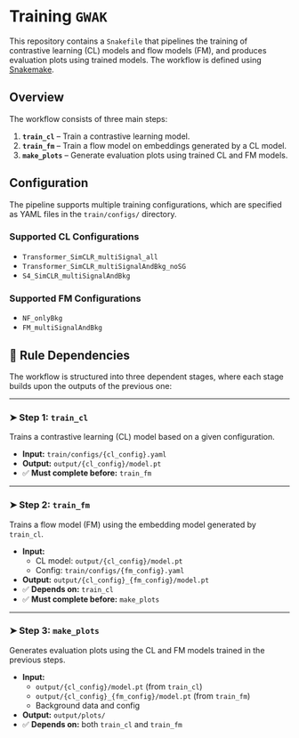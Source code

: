 # Training `GWAK`

This repository contains a `Snakefile` that pipelines the training of contrastive learning (CL) models and flow models (FM), and produces evaluation plots using trained models. The workflow is defined using [Snakemake](https://snakemake.readthedocs.io/).

## Overview

The workflow consists of three main steps:

1. **`train_cl`** – Train a contrastive learning model.
2. **`train_fm`** – Train a flow model on embeddings generated by a CL model.
3. **`make_plots`** – Generate evaluation plots using trained CL and FM models.

## Configuration

The pipeline supports multiple training configurations, which are specified as YAML files in the `train/configs/` directory.

### Supported CL Configurations

- `Transformer_SimCLR_multiSignal_all`
- `Transformer_SimCLR_multiSignalAndBkg_noSG`
- `S4_SimCLR_multiSignalAndBkg`

### Supported FM Configurations

- `NF_onlyBkg`
- `FM_multiSignalAndBkg`

## 🔗 Rule Dependencies

The workflow is structured into three dependent stages, where each stage builds upon the outputs of the previous one:

---

### ➤ Step 1: `train_cl`

Trains a contrastive learning (CL) model based on a given configuration.

- **Input:** `train/configs/{cl_config}.yaml`
- **Output:** `output/{cl_config}/model.pt`
- ✅ **Must complete before:** `train_fm`

---

### ➤ Step 2: `train_fm`

Trains a flow model (FM) using the embedding model generated by `train_cl`.

- **Input:**
  - CL model: `output/{cl_config}/model.pt`
  - Config: `train/configs/{fm_config}.yaml`
- **Output:** `output/{cl_config}_{fm_config}/model.pt`
- ✅ **Depends on:** `train_cl`
- ✅ **Must complete before:** `make_plots`

---

### ➤ Step 3: `make_plots`

Generates evaluation plots using the CL and FM models trained in the previous steps.

- **Input:**
  - `output/{cl_config}/model.pt` (from `train_cl`)
  - `output/{cl_config}_{fm_config}/model.pt` (from `train_fm`)
  - Background data and config
- **Output:** `output/plots/`
- ✅ **Depends on:** both `train_cl` and `train_fm`